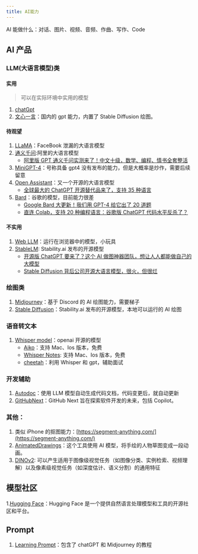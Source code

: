 ```yaml
---
title: AI能力
---
```


AI 能做什么：对话、图片、视频、音频、作曲、写作、Code

## AI 产品

### LLM(大语言模型)类

#### 实用

> 可以在实际环境中实用的模型

1. [chatGpt](./chatGPT.md)
2. [文心一言](https://yiyan.baidu.com/)：国内的 gpt 能力，内置了 Stable Diffusion 绘图。

#### 待观望

1. [LLaMA](./LLaMA.md)：FaceBook 泄漏的大语言模型
2. [通义千问](https://tongyi.aliyun.com/):阿里的大语言模型
   - [阿里版 GPT 通义千问实测来了！中文十级，数学、编程、情书全套整活](https://mp.weixin.qq.com/s/Y-_k0QNEuR-Cz0rUi7kk2g)
3. [MiniGPT-4](https://minigpt-4.github.io/)：号称具备 gpt4 没有发布的能力，但是大概率是炒作，需要后续留意
4. [Open Assistant](https://open-assistant.io/zh)：又一个开源的大语言模型
   - [全球最大的 ChatGPT 开源替代品来了，支持 35 种语言](https://mp.weixin.qq.com/s/aeg-RMgElMaiKBwd8xZ37Q)
5. [Bard](https://bard.google.com/)：谷歌的模型，目前能力很差
   - [Google Bard 大更新！我们用 GPT-4 给它出了 20 道题](https://mp.weixin.qq.com/s/nySMyAbnwhsmdv4kxmGMxQ)
   - [直连 Colab，支持 20 种编程语言：谷歌版 ChatGPT 代码水平反杀了？](https://mp.weixin.qq.com/s/LPB4X99pV7KuExWHcBqugA)

#### 不实用

1. [Web LLM](https://mlc.ai/web-llm/)：运行在浏览器中的模型，小玩具
2. [StableLM](https://huggingface.co/spaces/stabilityai/stablelm-tuned-alpha-chat): Stability.ai 发布的开源模型
   - [开源版 ChatGPT 要来了？这个 AI 做图神器团队，想让人人都能做自己的大模型](https://mp.weixin.qq.com/s/Sa5Qzeax4pK4irp6eSfvQQ)
   - [Stable Diffusion 背后公司开源大语言模型，很火，但很烂](https://www.ithome.com/0/687/965.htm)

### 绘图类

1. [Midjourney](./Midjourney.md)：基于 Discord 的 AI 绘图能力，需要梯子
2. [Stable Diffusion](./Stable-Diffusion.md)：Stability.ai 发布的开源模型，本地可以运行的 AI 绘图

### 语音转文本

1.  [Whisper model](https://openai.com/research/whisper)：openai 开源的模型
    - [Aiko](https://sindresorhus.com/aiko)：支持 Mac、Ios 版本，免费
    - [Whisper Notes](https://apps.apple.com/cn/app/id6447090616?platform=iphone): 支持 Mac、Ios 版本，免费
    - [cheetah](https://github.com/leetcode-mafia/cheetah)：利用 Whisper 和 gpt，辅助面试

### 开发辅助

1. [Autodoc](https://github.com/context-labs/autodoc)：使用 LLM 模型自动生成代码文档，代码变更后，就自动更新
2. [GitHubNext](https://githubnext.com/)：GitHub Next 旨在探索软件开发的未来，包括 Copilot。

### 其他：

1. 类似 iPhone 的抠图能力：[https://segment-anything.com/](https://segment-anything.com/)
2. [AnimatedDrawings](https://github.com/facebookresearch/AnimatedDrawings)：这个工具使用 AI 模型，将手绘的人物草图变成一段动画。
3. [DINOv2](https://dinov2.metademolab.com/): 可以产生适用于图像级视觉任务（如图像分类、实例检索、视频理解）以及像素级视觉任务（如深度估计、语义分割）的通用特征

## 模型社区

1.[Hugging Face](https://huggingface.co/)：Hugging Face 是一个提供自然语言处理模型和工具的开源社区和平台。

## Prompt

1. [Learning Prompt](https://learningprompt.wiki/)：包含了 chatGPT 和 Midjourney 的教程
